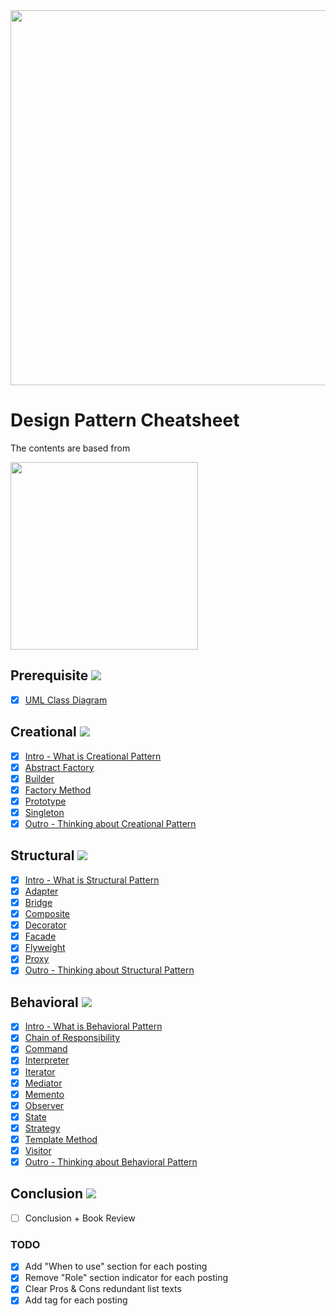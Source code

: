 <img src="https://user-images.githubusercontent.com/33388801/183260904-1da89fdf-4995-4d7c-8c01-dca6db622353.jpg" width="600"/>

# Design Pattern Cheatsheet

The contents are based from

<img src="https://user-images.githubusercontent.com/33388801/184691573-24c3081b-8b5b-4bf6-99aa-a8b90cd402a7.png" width="300"/>

## Prerequisite ![](https://us-central1-progress-markdown.cloudfunctions.net/progress/100)

- [x] [UML Class Diagram](https://blog.naver.com/mym0404/222840876463)

## Creational ![](https://us-central1-progress-markdown.cloudfunctions.net/progress/100)

- [x] [Intro - What is Creational Pattern](https://blog.naver.com/mym0404/222844233403)
- [x] [Abstract Factory](https://blog.naver.com/mym0404/222842458367)
- [x] [Builder](https://blog.naver.com/mym0404/222844271451)
- [x] [Factory Method](https://blog.naver.com/mym0404/222844357913)
- [x] [Prototype](https://blog.naver.com/mym0404/222842448782)
- [x] [Singleton](https://blog.naver.com/mym0404/222842411627)
- [x] [Outro - Thinking about Creational Pattern](https://blog.naver.com/mym0404/222850308647) 

## Structural ![](https://us-central1-progress-markdown.cloudfunctions.net/progress/100)

- [x] [Intro - What is Structural Pattern](https://blog.naver.com/mym0404/222846151743)
- [x] [Adapter](https://blog.naver.com/mym0404/222846177017)
- [x] [Bridge](https://blog.naver.com/mym0404/222846997951) 
- [x] [Composite](https://blog.naver.com/mym0404/222840888281)
- [x] [Decorator](https://blog.naver.com/mym0404/222841827633)
- [x] [Facade](https://blog.naver.com/mym0404/222841842528)
- [x] [Flyweight](https://blog.naver.com/mym0404/222841950503)
- [x] [Proxy](https://blog.naver.com/mym0404/222847740162)
- [x] [Outro - Thinking about Structural Pattern](https://blog.naver.com/mym0404/222850327519)

## Behavioral ![](https://us-central1-progress-markdown.cloudfunctions.net/progress/100)

- [x] [Intro - What is Behavioral Pattern](https://blog.naver.com/mym0404/222847765240)
- [x] [Chain of Responsibility](https://blog.naver.com/mym0404/222848131115)
- [x] [Command](https://blog.naver.com/mym0404/222841601512)
- [x] [Interpreter](https://blog.naver.com/mym0404/222849393962)
- [x] [Iterator](https://blog.naver.com/mym0404/222848527949)
- [x] [Mediator](https://blog.naver.com/mym0404/222849306460)
- [x] [Memento](https://blog.naver.com/mym0404/222849339846)
- [x] [Observer](https://blog.naver.com/mym0404/222841574727)
- [x] [State](https://blog.naver.com/mym0404/222849370649)
- [x] [Strategy](https://blog.naver.com/mym0404/222841499913)
- [x] [Template Method](https://blog.naver.com/mym0404/222849378306)
- [x] [Visitor](https://blog.naver.com/mym0404/222849392906)
- [x] [Outro - Thinking about Behavioral Pattern](https://blog.naver.com/mym0404/222850337196)

## Conclusion ![](https://us-central1-progress-markdown.cloudfunctions.net/progress/0)

- [ ] Conclusion + Book Review

### TODO
- [x] Add "When to use" section for each posting
- [x] Remove "Role" section indicator for each posting
- [x] Clear Pros & Cons redundant list texts
- [x] Add tag for each posting
